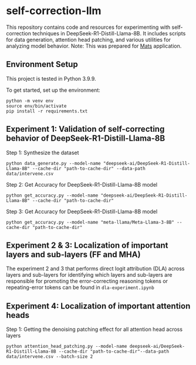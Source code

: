 # self-correction-llm

This repository contains code and resources for experimenting with self-correction techniques in DeepSeek-R1-Distill-Llama-8B. It includes scripts for data generation, attention head patching, and various utilities for analyzing model behavior. Note: This was prepared for [Mats](https://www.matsprogram.org/) application.


## Environment Setup
This project is tested in Python 3.9.9.

To get started, set up the environment:
```
python -m venv env 
source env/bin/activate
pip install -r requirements.txt
```

## Experiment 1: Validation of self-correcting behavior of DeepSeek-R1-Distill-Llama-8B
Step 1: Synthesize the dataset 
```
python data_generate.py --model-name "deepseek-ai/DeepSeek-R1-Distill-Llama-8B" --cache-dir "path-to-cache-dir" --data-path data/intervene.csv
```
Step 2: Get Accuracy for DeepSeek-R1-Distill-Llama-8B model
```
python get_accuracy.py --model-name "deepseek-ai/DeepSeek-R1-Distill-Llama-8B" --cache-dir "path-to-cache-dir"
```
Step 3: Get Accuracy for DeepSeek-R1-Distill-Llama-8B model
```
python get_accuracy.py --model-name "meta-llama/Meta-Llama-3-8B" --cache-dir "path-to-cache-dir"
```
## Experiment 2 & 3: Localization of important layers and sub-layers (FF and MHA)
The experiment 2 and 3 that performs direct logit attribution (DLA) across layers and sub-layers for identifying which layers and sub-layers are responsible for promoting the error-correcting reasoning tokens or repeating-error tokens can be found in `dla-experiment.ipynb`

## Experiment 4: Localization of important attention heads
Step 1: Getting the denoising patching effect for all attention head across layers
```
python attention_head_patching.py --model-name deepseek-ai/DeepSeek-R1-Distill-Llama-8B --cache-dir "path-to-cache-dir"--data-path data/intervene.csv --batch-size 2
```







